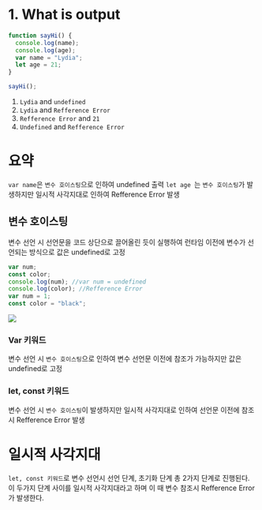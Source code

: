# 1. What is output

```javascript
function sayHi() {
  console.log(name);
  console.log(age);
  var name = "Lydia";
  let age = 21;
}

sayHi();
```

1. <code>Lydia</code> and <code>undefined</code>
2. <code>Lydia</code> and <code>Refference Error</code>
3. <code>Refference Error</code> and <code>21</code>
4. <code>Undefined</code> and <code>Refference Error</code>

# 요약

<code>var name</code>은 <code>변수 호이스팅</code>으로 인하여 undefined 출력
<code>let age </code>는 <code>변수 호이스팅</code>가 발생하지만 일시적 사각지대로 인하여 Refference Error 발생

## 변수 호이스팅

변수 선언 시 선언문을 코드 상단으로 끌어올린 듯이 실행하여 런타임 이전에 변수가 선언되는 방식으로 값은 undefined로 고정

```javascript
var num;
const color;
console.log(num); //var num = undefined
console.log(color); //Refference Error
var num = 1;
const color = "black";
```

<img src="C:\Users\user\Desktop\개인자료\JavaScript_answer\JavaScript_Answer\img">

### Var 키워드

변수 선언 시 <code>변수 호이스팅</code>으로 인하여 변수 선언문 이전에 참조가 가능하지만 값은 undefined로 고정

### let, const 키워드

변수 선언 시 <code>변수 호이스팅</code>이 발생하지만 일시적 사각지대로 인하여 선언문 이전에 참조 시 Refference Error 발생

# 일시적 사각지대

<code>let, const 키워드</code>로 변수 선언시 선언 단계, 초기화 단계 총 2가지 단계로 진행된다. 이 두가지 단계 사이를 일시적 사각지대라고 하며 이 때 변수 참조시 Refference Error가 발생한다.
